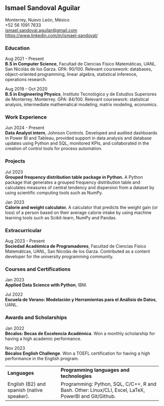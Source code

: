 ## Ismael Sandoval Aguilar

Monterrey, Nuevo León, México\
+52 56 1091 7633\
ismael.sandoval.aguilar@gmail.com\
https://www.linkedin.com/in/ismael-sandoval/

### Education
                  
Aug 2021 - Present\
**B.S in Computer Science**, Facultad de Ciencias Físico Matemáticas, UANL. San Nicolás de los Garza. GPA: 90/100. Relevant coursework: databases, object-oriented programming, linear algebra, statistical inference, operations research.

Aug 2019 - Oct 2020\
**B.S in Engineering Physics**, Instituto Tecnológico y de Estudios Superiores de Monterrey. Monterrey. GPA: 84/100. Relevant coursework: statistical analysis, intermediate mathematical modeling, matrix modeling, economics.

### Work Experience

Jun 2024 - Present\
**Data Analyst intern**, Johnson Controls. Developed and audited dashboards in Power BI and Tableau, provided support in data analysis and database updates using Python and SQL, monitored KPIs, and collaborated in the creation of control tools for process automation.

### Projects

Jul 2023\
**Grouped frequency distribution table package in Python.** A Python package that generates a grouped frequency distribution table and calculates measures of central tendency and dispersion from a dataset by using scientific computing tools such as NumPy.

Jan 2023\
**Calorie and weight calculator.** A calculator that predicts the weight gain (or loss) of a person based on their average calorie intake by using machine learning tools such as Scikit-learn, NumPy and Pandas.

[comment]: <### Oct 2022\ **Exploratory data analysis from MisProfesores.com.** Performed an EDA based on the data from the site MisProfesores.com, which was obtained by using web scraping tools such as BeautifulSoup and RegEx.>

### Extracurricular 

Aug 2023 - Present\
**Sociedad Académica de Programadores**, Facultad de Ciencias Físico Matemáticas, UANL, San Nicolás de los Garza. Contributed as a content developer for the university programming community.

[comment]: <### Programming languages and technologies  **Programming**: Python, SQL, C, C++, R and Bash.\ **Python libraries**: Pandas, Matplotlib, SciKit-Learn, BeautifulSoup, RegEx and NumPy.\ **Other**: Linux/CLI, Excel, LaTeX and Git/Github.> 

### Courses and Certifications

Jan 2023\
**Applied Data Science with Python**, IBM.

Jul 2022\
**Escuela de Verano: Modelación y Herramientas para el Análisis de Datos**, UANL.

[comment]: <Jan 2022\ **Data Analysis with Python**, FreeCodeCamp > 

### Awards and Scholarships 

Jan 2022\
**Bécalos: Becas de Excelencia Académica**. Won a monthly scholarship for having a high academic performance.

Nov 2023\
**Bécalos English Challenge**. Won a TOEFL certification for having a high performance in the English program.

<table border="0">
 <tr>
    <td><b style="font-size:px">Languages</b></td>
    <td><b style="font-size:px">Programming languages and technologies</b></td>
 </tr>
 <tr>
    <td>English (B2) and spanish (native speaker).</td>
    <td>Programming: Python, SQL, C/C++, R and Bash.
    Other: Linux/CLI, Excel, LaTeX, PowerBI and Git/Github.</td>
 </tr>
</table>

